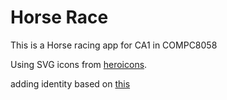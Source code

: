 # Horse Race

This is a Horse racing app for CA1 in COMPC8058

Using SVG icons from [heroicons](https://heroicons.com/).

adding identity based on [this](https://learn.microsoft.com/en-au/aspnet/core/security/authentication/scaffold-identity?view=aspnetcore-8.0&tabs=net-cli#scaffold-identity-into-a-blazor-project)